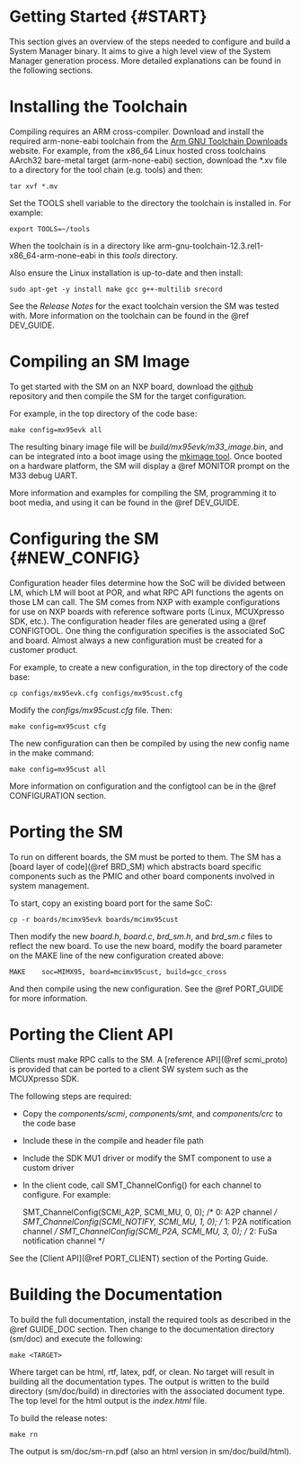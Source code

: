 Getting Started {#START}
===============

This section gives an overview of the steps needed to configure and build a System Manager binary. It aims to
give a high level view of the System Manager generation process. More detailed explanations can be found in
the following sections.

Installing the Toolchain
========================

Compiling requires an ARM cross-compiler. Download and install the required arm-none-eabi toolchain from
the [Arm GNU Toolchain Downloads](https://developer.arm.com/downloads/-/arm-gnu-toolchain-downloads)
website. For example, from the x86_64 Linux hosted cross toolchains AArch32 bare-metal target
(arm-none-eabi) section, download the *.xv file to a directory for the tool chain (e.g. tools) and then:

    tar xvf *.mv

Set the TOOLS shell variable to the directory the toolchain is installed in. For example:

    export TOOLS=~/tools

When the toolchain is in a directory like arm-gnu-toolchain-12.3.rel1-x86_64-arm-none-eabi in this
*tools* directory.

Also ensure the Linux installation is up-to-date and then install:

    sudo apt-get -y install make gcc g++-multilib srecord

See the *Release Notes* for the exact toolchain version the SM was tested with. More information on
the toolchain can be found in the @ref DEV_GUIDE.

Compiling an SM Image
=====================

To get started with the SM on an NXP board, download the [github](https://github.com/nxp-imx/imx-sm)
repository and then compile the SM for the target configuration.

For example, in the top directory of the code base:

    make config=mx95evk all

The resulting binary image file will be *build/mx95evk/m33_image.bin*, and can be integrated into a boot
image using the [mkimage tool](https://github.com/nxp-imx/imx-mkimage). Once booted on a hardware platform,
the SM will display a @ref MONITOR prompt on the M33 debug UART.

More information and examples for compiling the SM, programming it to boot media, and using it can be found
in the @ref DEV_GUIDE.

Configuring the SM {#NEW_CONFIG}
==================

Configuration header files determine how the SoC will be divided between LM, which LM will boot at POR,
and what RPC API functions the agents on those LM can call. The SM comes from NXP with example
configurations for use on NXP boards with reference software ports (Linux, MCUXpresso SDK, etc.). The
configuration header files are generated using a @ref CONFIGTOOL. One thing the configuration specifies
is the associated SoC and board. Almost always a new configuration must be created for a customer product.

For example, to create a new configuration, in the top directory of the code base:

    cp configs/mx95evk.cfg configs/mx95cust.cfg

Modify the *configs/mx95cust.cfg* file. Then:

    make config=mx95cust cfg

The new configuration can then be compiled by using the new config name in the make command:

    make config=mx95cust all

More information on configuration and the configtool can be in the @ref CONFIGURATION section.

Porting the SM
==============

To run on different boards, the SM must be ported to them. The SM has a [board layer of code](@ref BRD_SM)
which abstracts board specific components such as the PMIC and other board components involved in system
management.

To start, copy an existing board port for the same SoC:

    cp -r boards/mcimx95evk boards/mcimx95cust

Then modify the new *board.h*, *board.c*, *brd_sm.h*, and *brd_sm.c* files to reflect the new board. To
use the new board, modify the board parameter on the MAKE line of the new configuration created above:

    MAKE    soc=MIMX95, board=mcimx95cust, build=gcc_cross

And then compile using the new configuration. See the @ref PORT_GUIDE for more information.

Porting the Client API
======================

Clients must make RPC calls to the SM. A [reference API](@ref scmi_proto) is provided that can be ported
to a client SW system such as the MCUXpresso SDK.

The following steps are required:

- Copy the *components/scmi*, *components/smt*, and *components/crc* to the code base
- Include these in the compile and header file path
- Include the SDK MU1 driver or modify the SMT component to use a custom driver
- In the client code, call SMT_ChannelConfig() for each channel to configure. For example:


    SMT_ChannelConfig(SCMI_A2P, SCMI_MU, 0, 0);     /* 0: A2P channel */
    SMT_ChannelConfig(SCMI_NOTIFY, SCMI_MU, 1, 0);  /* 1: P2A notification channel */
    SMT_ChannelConfig(SCMI_P2A, SCMI_MU, 3, 0);     /* 2: FuSa notification channel */

See the [Client API](@ref PORT_CLIENT) section of the Porting Guide.

Building the Documentation
==========================

To build the full documentation, install the required tools as described in the @ref GUIDE_DOC
section. Then change to the documentation directory (sm/doc) and execute the following:

    make <TARGET>

Where target can be html, rtf, latex, pdf, or clean. No target will result in building
all the documentation types. The output is written to the build directory (sm/doc/build)
in directories with the associated document type. The top level for the html output
is the *index.html* file.

To build the release notes:

    make rn

The output is sm/doc/sm-rn.pdf (also an html version in sm/doc/build/html).

